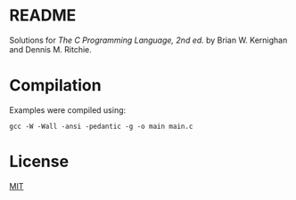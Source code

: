 # README
Solutions for _The C Programming Language, 2nd ed._ by Brian W.
Kernighan and Dennis M. Ritchie.

# Compilation
Examples were compiled using:

```
gcc -W -Wall -ansi -pedantic -g -o main main.c
```

# License
[MIT](./COPYING)
